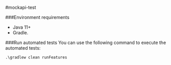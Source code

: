 #mockapi-test

###Environment requirements
* Java 11+
* Gradle.

###Run automated tests
You can use the following command to execute the automated tests:

```shell script
.\gradlew clean runFeatures
```